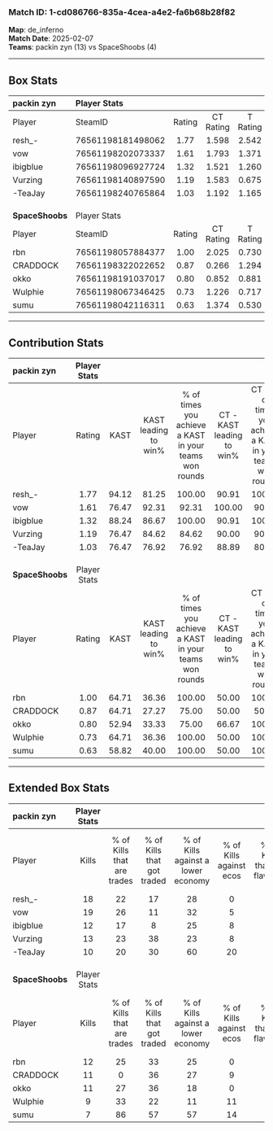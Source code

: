 ### Match ID: 1-cd086766-835a-4cea-a4e2-fa6b68b28f82  
**Map**: de_inferno  
**Match Date**: 2025-02-07  
**Teams**: packin zyn (13) vs SpaceShoobs (4)  

---  

## Box Stats  

| **packin zyn**  | Player Stats      |        |           |          |       |      |       |         |        |      |     |
| :- | :- | :-: | :-: | :-: | :-: | :-: | :-: | :-: | :-: | :-: | :-: |
| Player          | SteamID           | Rating | CT Rating | T Rating | KAST  | ADR  | Kills | Assists | Deaths | K/D  | HS% |
| resh_-          | 76561198181498062 |  1.77  |   1.598   |  2.542   | 94.12 | 99.7 |  18   |    2    |   7    | 2.57 | 61  |
| vow             | 76561198202073337 |  1.61  |   1.793   |  1.371   | 76.47 | 90.9 |  19   |    2    |   9    | 2.11 | 36  |
| ibigblue        | 76561198096927724 |  1.32  |   1.521   |  1.260   | 88.24 | 73.8 |  12   |    3    |   8    | 1.50 | 50  |
| Vurzing         | 76561198140897590 |  1.19  |   1.583   |  0.675   | 76.47 | 89.9 |  13   |    5    |   13   | 1.00 | 46  |
| -TeaJay         | 76561198240765864 |  1.03  |   1.192   |  1.165   | 76.47 | 90.9 |  10   |    8    |   14   | 0.71 | 50  |
|                 |                   |        |           |          |       |      |       |         |        |      |     |
|                 |                   |        |           |          |       |      |       |         |        |      |     |
|                 |                   |        |           |          |       |      |       |         |        |      |     |
| **SpaceShoobs** | Player Stats      |        |           |          |       |      |       |         |        |      |     |
| Player          | SteamID           | Rating | CT Rating | T Rating | KAST  | ADR  | Kills | Assists | Deaths | K/D  | HS% |
| rbn             | 76561198057884377 |  1.00  |   2.025   |  0.730   | 64.71 | 84.9 |  12   |    4    |   14   | 0.86 | 66  |
| CRADDOCK        | 76561198322022652 |  0.87  |   0.266   |  1.294   | 64.71 | 80.4 |  11   |    3    |   16   | 0.69 | 63  |
| okko            | 76561198191037017 |  0.80  |   0.852   |  0.881   | 52.94 | 79.1 |  11   |    2    |   15   | 0.73 | 54  |
| Wulphie         | 76561198067346425 |  0.73  |   1.226   |  0.717   | 64.71 | 55.1 |   9   |    5    |   15   | 0.60 | 44  |
| sumu            | 76561198042116311 |  0.63  |   1.374   |  0.530   | 58.82 | 55.7 |   7   |    2    |   13   | 0.54 | 42  |
---  

## Contribution Stats  

| **packin zyn**  | Player Stats |       |                      |                                                        |                           |                                                             |                          |                                                            |
| :- | :-: | :-: | :-: | :-: | :-: | :-: | :-: | :-: |
| Player          |    Rating    | KAST  | KAST leading to win% | % of times you achieve a KAST in your teams won rounds | CT - KAST leading to win% | CT - % of times you achieve a KAST in your teams won rounds | T - KAST leading to win% | T - % of times you achieve a KAST in your teams won rounds |
| resh_-          |     1.77     | 94.12 |        81.25         |                         100.00                         |           90.91           |                           100.00                            |          60.00           |                           100.00                           |
| vow             |     1.61     | 76.47 |        92.31         |                         92.31                          |          100.00           |                            90.00                            |          75.00           |                           100.00                           |
| ibigblue        |     1.32     | 88.24 |        86.67         |                         100.00                         |           90.91           |                           100.00                            |          75.00           |                           100.00                           |
| Vurzing         |     1.19     | 76.47 |        84.62         |                         84.62                          |           90.00           |                            90.00                            |          66.67           |                           66.67                            |
| -TeaJay         |     1.03     | 76.47 |        76.92         |                         76.92                          |           88.89           |                            80.00                            |          50.00           |                           66.67                            |
|                 |              |       |                      |                                                        |                           |                                                             |                          |                                                            |
|                 |              |       |                      |                                                        |                           |                                                             |                          |                                                            |
|                 |              |       |                      |                                                        |                           |                                                             |                          |                                                            |
| **SpaceShoobs** | Player Stats |       |                      |                                                        |                           |                                                             |                          |                                                            |
| Player          |    Rating    | KAST  | KAST leading to win% | % of times you achieve a KAST in your teams won rounds | CT - KAST leading to win% | CT - % of times you achieve a KAST in your teams won rounds | T - KAST leading to win% | T - % of times you achieve a KAST in your teams won rounds |
| rbn             |     1.00     | 64.71 |        36.36         |                         100.00                         |           50.00           |                           100.00                            |          28.57           |                           100.00                           |
| CRADDOCK        |     0.87     | 64.71 |        27.27         |                         75.00                          |           50.00           |                            50.00                            |          22.22           |                           100.00                           |
| okko            |     0.80     | 52.94 |        33.33         |                         75.00                          |           66.67           |                           100.00                            |          16.67           |                           50.00                            |
| Wulphie         |     0.73     | 64.71 |        36.36         |                         100.00                         |           50.00           |                           100.00                            |          28.57           |                           100.00                           |
| sumu            |     0.63     | 58.82 |        40.00         |                         100.00                         |           50.00           |                           100.00                            |          33.33           |                           100.00                           |
---  

## Extended Box Stats  

| **packin zyn**  | Player Stats |                            |                            |                                    |                         |                              |                                 |        |                             |                                     |                          |                               |                            |
| :- | :-: | :-: | :-: | :-: | :-: | :-: | :-: | :-: | :-: | :-: | :-: | :-: | :-: |
| Player          |    Kills     | % of Kills that are trades | % of Kills that got traded | % of Kills against a lower economy | % of Kills against ecos | % of Kills that are flawless | % of Kills that are close duels | Deaths | % of Deaths that get traded | % of Deaths against a lower economy | % of Deaths against ecos | % of Deaths that are flawless | % of Deaths that are close |
| resh_-          |      18      |             22             |             17             |                 28                 |            0            |              67              |                6                |   7    |             43              |                 14                  |            0             |              86               |             0              |
| vow             |      19      |             26             |             11             |                 32                 |            5            |              74              |                0                |   9    |             22              |                 22                  |            0             |              89               |             0              |
| ibigblue        |      12      |             17             |             8              |                 25                 |            8            |              67              |                8                |   8    |             50              |                 13                  |            0             |              63               |             0              |
| Vurzing         |      13      |             23             |             38             |                 23                 |            8            |              69              |               15                |   13   |             31              |                 23                  |            0             |              54               |             15             |
| -TeaJay         |      10      |             20             |             30             |                 60                 |           20            |              60              |                0                |   14   |             36              |                 21                  |            7             |              50               |             21             |
|                 |              |                            |                            |                                    |                         |                              |                                 |        |                             |                                     |                          |                               |                            |
|                 |              |                            |                            |                                    |                         |                              |                                 |        |                             |                                     |                          |                               |                            |
|                 |              |                            |                            |                                    |                         |                              |                                 |        |                             |                                     |                          |                               |                            |
| **SpaceShoobs** | Player Stats |                            |                            |                                    |                         |                              |                                 |        |                             |                                     |                          |                               |                            |
| Player          |    Kills     | % of Kills that are trades | % of Kills that got traded | % of Kills against a lower economy | % of Kills against ecos | % of Kills that are flawless | % of Kills that are close duels | Deaths | % of Deaths that get traded | % of Deaths against a lower economy | % of Deaths against ecos | % of Deaths that are flawless | % of Deaths that are close |
| rbn             |      12      |             25             |             33             |                 25                 |            0            |              67              |                8                |   14   |             21              |                 14                  |            7             |              71               |             14             |
| CRADDOCK        |      11      |             0              |             36             |                 27                 |            9            |              55              |                9                |   16   |             25              |                 19                  |            6             |              50               |             6              |
| okko            |      11      |             27             |             36             |                 18                 |            0            |              82              |                0                |   15   |             13              |                  7                  |            7             |              60               |             7              |
| Wulphie         |      9       |             33             |             22             |                 11                 |           11            |              67              |               11                |   15   |             27              |                 20                  |            7             |              80               |             0              |
| sumu            |      7       |             86             |             57             |                 57                 |           14            |              57              |               29                |   13   |              8              |                 15                  |            8             |              77               |             0              |
